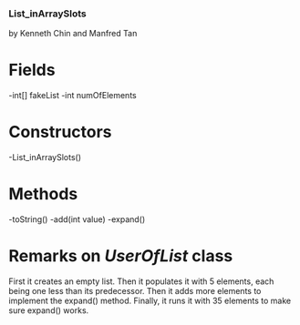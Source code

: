 ### List_inArraySlots
by Kenneth Chin and Manfred Tan

# Fields
-int[] fakeList
-int numOfElements
# Constructors
-List_inArraySlots()
# Methods
-toString()
-add(int value)
-expand()
# Remarks on *UserOfList* class
First it creates an empty list. Then it populates it with 5 elements, each being one less than its predecessor. Then it adds more elements to implement the expand() method. Finally, it runs it with 35 elements to make sure expand() works. 
